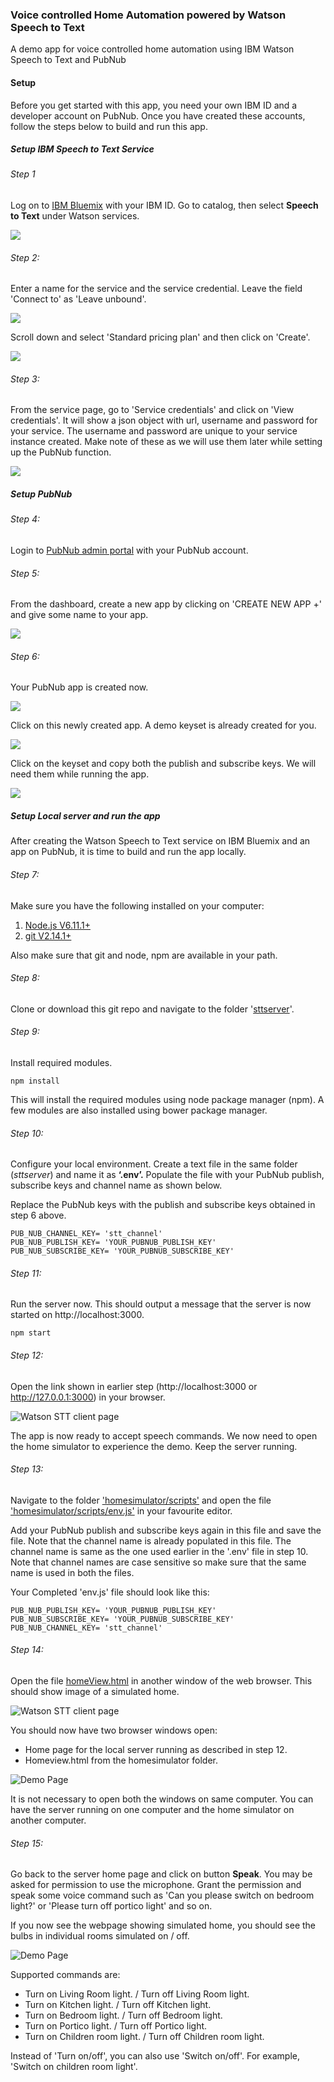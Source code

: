 ### Voice controlled Home Automation powered by Watson Speech to Text
A demo app for voice controlled home automation using IBM Watson Speech to Text and PubNub

#### Setup

Before you get started with this app, you need your own IBM ID and a developer account on PubNub. Once you have created these accounts, follow the steps below to build and run this app.


##### Setup IBM Speech to Text Service


###### Step 1


Log on to [IBM Bluemix](https://console.bluemix.net/) with your IBM ID. Go to catalog, then select **Speech to Text** under Watson services.


![](screenshots/ibm_stt_1.png)


###### Step 2:


Enter a name for the service and the service credential. Leave the field 'Connect to' as 'Leave unbound'.


![](screenshots/ibm_stt_2.png)


Scroll down and select 'Standard pricing plan' and then click on 'Create'.


![](screenshots/ibm_stt_3.png)


###### Step 3:

From the service page, go to 'Service credentials' and click on 'View credentials'. It will show a json object with url, username and password for your service.
The username and password are unique to your service instance created. Make note of these as we will use them later while setting up the PubNub function.


![](screenshots/ibm_stt_4.png)


##### Setup PubNub


###### Step 4:

Login to [PubNub admin portal](https://admin.pubnub.com) with your PubNub account.


###### Step 5:

From the dashboard, create a new app by clicking on 'CREATE NEW APP +' and give some name to your app.


![](screenshots/pubnub_stt_2.png)


###### Step 6:


Your PubNub app is created now.


![](screenshots/pubnub_stt_3.png)


Click on this newly created app. A demo keyset is already created for you.


![](screenshots/pubnub_stt_4.png)


Click on the keyset and copy both the publish and subscribe keys. We will need them while running the app.


![](screenshots/pubnub_stt_5.png)


##### Setup Local server and run the app

After creating the Watson Speech to Text service on IBM Bluemix and an app on PubNub, it is time to build and run the app locally.

###### Step 7:

Make sure you have the following installed on your computer:

1. [Node.js V6.11.1+](https://nodejs.org/en/)
2. [git V2.14.1+](https://git-scm.com/downloads)

Also make sure that git and node, npm are available in your path.

###### Step 8:

Clone or download this git repo and navigate to the folder '[sttserver](/sttserver)'.

###### Step 9:

Install required modules.
```
npm install
```
This will install the required modules using node package manager (npm). A few modules are also installed using bower package manager.

###### Step 10:

Configure your local environment.
Create a text file in the same folder (*sttserver*) and name it as **‘.env’.** Populate the file with your PubNub publish, subscribe keys and channel name as shown below.

Replace the PubNub keys with the publish and subscribe keys obtained in step 6 above.
```
PUB_NUB_CHANNEL_KEY= 'stt_channel'
PUB_NUB_PUBLISH_KEY= 'YOUR_PUBNUB_PUBLISH_KEY'
PUB_NUB_SUBSCRIBE_KEY= 'YOUR_PUBNUB_SUBSCRIBE_KEY'
```

###### Step 11:

Run the server now. This should output a message that the server is now started on http://localhost:3000.

```
npm start
```

###### Step 12:

Open the link shown in earlier step (http://localhost:3000 or http://127.0.0.1:3000) in your browser.


![Watson STT client page](/screenshots/local_server_1.png)


The app is now ready to accept speech commands. We now need to open the home simulator to experience the demo. Keep the server running.

###### Step 13:

Navigate to the folder ['homesimulator/scripts'](/homesimulator/scripts) and open the file ['homesimulator/scripts/env.js'](/homesimulator/scripts/env.js) in your favourite editor.

Add your PubNub publish and subscribe keys again in this file and save the file. Note that the channel name is already populated in this file. The channel name is same as the one used earlier in the '.env' file in step 10. Note that channel names are case sensitive so make sure that the same name is used in both the files.

Your Completed 'env.js' file should look like this:

```
PUB_NUB_PUBLISH_KEY= 'YOUR_PUBNUB_PUBLISH_KEY'
PUB_NUB_SUBSCRIBE_KEY= 'YOUR_PUBNUB_SUBSCRIBE_KEY'
PUB_NUB_CHANNEL_KEY= 'stt_channel'
```

###### Step 14:

Open the file [homeView.html](/homesimulator/homeView.html) in another window of the web browser. This should show image of a simulated home.


![Watson STT client page](/screenshots/homesim_1.png)


You should now have two browser windows open:
- Home page for the local server running as described in step 12.
- Homeview.html from the homesimulator folder.


![Demo Page](/screenshots/demo_1.png)


It is not necessary to open both the windows on same computer. You can have the server running on one computer and the home simulator on another computer.

###### Step 15:

Go back to the server home page and click on button **Speak**. You may be asked for permission to use the microphone. Grant the permission and speak some voice command such as 'Can you please switch on bedroom light?' or 'Please turn off portico light' and so on.

If you now see the webpage showing simulated home, you should see the bulbs in individual rooms simulated on / off.


![Demo Page](/screenshots/demo_2.png)


Supported commands are:

* Turn on Living Room light. / Turn off Living Room light.
* Turn on Kitchen light. / Turn off Kitchen light.
* Turn on Bedroom light. / Turn off Bedroom light.
* Turn on Portico light. / Turn off Portico light.
* Turn on Children room light. / Turn off Children room light.

Instead of 'Turn on/off', you can also use 'Switch on/off'. For example, 'Switch on children room light'.
